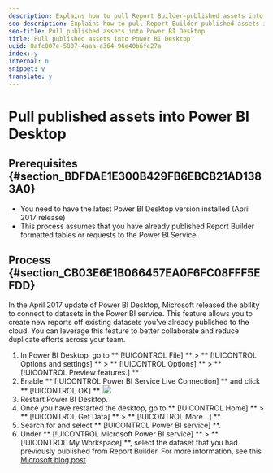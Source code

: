```yaml
---
description: Explains how to pull Report Builder-published assets into Power BI Desktop
seo-description: Explains how to pull Report Builder-published assets into Power BI Desktop
seo-title: Pull published assets into Power BI Desktop
title: Pull published assets into Power BI Desktop
uuid: 0afc007e-5807-4aaa-a364-96e40b6fe27a
index: y
internal: n
snippet: y
translate: y
---
```


# Pull published assets into Power BI Desktop


## Prerequisites {#section_BDFDAE1E300B429FB6EBCB21AD1383A0}


* You need to have the latest Power BI Desktop version installed (April 2017 release)
* This process assumes that you have already published Report Builder formatted tables or requests to the Power BI Service.

## Process {#section_CB03E6E1B066457EA0F6FC08FFF5EFDD}

In the April 2017 update of Power BI Desktop, Microsoft released the ability to connect to datasets in the Power BI service. This feature allows you to create new reports off existing datasets you've already published to the cloud. You can leverage this feature to better collaborate and reduce duplicate efforts across your team. 

1. In Power BI Desktop, go to ** [!UICONTROL  File] ** > ** [!UICONTROL  Options and settings] ** > ** [!UICONTROL  Options] ** > ** [!UICONTROL  Preview features.] **
1. Enable ** [!UICONTROL  Power BI Service Live Connection] ** and click ** [!UICONTROL  OK] **. ![](../../assets/bi-preview-features.png)
1. Restart Power BI Desktop.
1. Once you have restarted the desktop, go to ** [!UICONTROL  Home] ** > ** [!UICONTROL  Get Data] ** > ** [!UICONTROL  More...] **.
1. Search for and select ** [!UICONTROL  Power BI service] **.
1. Under ** [!UICONTROL  Microsoft Power BI service] ** > ** [!UICONTROL  My Workspace] **, select the dataset that you had previously published from Report Builder.
For more information, see this [ Microsoft blog post](https://powerbi.microsoft.com/en-us/blog/connecting-to-datasets-in-the-power-bi-service-from-desktop/). 
